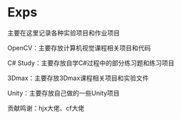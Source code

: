 # Exps
主要在这里记录各种实验项目和作业项目

OpenCV：主要存放计算机视觉课程相关项目和代码

C# Study：主要存放自学C#过程中的部分练习题和练习项目

3Dmax：主要存放3Dmax课程相关项目和实验文件

Unity：主要存放自己做的一些Unity项目

贡献鸣谢：hjx大佬、cf大佬
